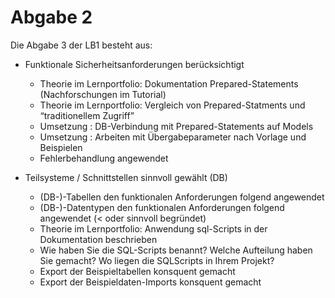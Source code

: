 # Abgabe 2

Die Abgabe 3 der LB1 besteht aus:

- Funktionale Sicherheitsanforderungen berücksichtigt
  - Theorie im Lernportfolio: Dokumentation Prepared-Statements (Nachforschungen im Tutorial)
  - Theorie im Lernportfolio: Vergleich von Prepared-Statments und “traditionellem Zugriff”
  - Umsetzung : DB-Verbindung mit Prepared-Statements auf Models
  - Umsetzung : Arbeiten mit Übergabeparameter nach Vorlage und Beispielen
  - Fehlerbehandlung angewendet

- Teilsysteme / Schnittstellen sinnvoll gewählt (DB)
  - (DB-)-Tabellen den funktionalen Anforderungen folgend angewendet
  - (DB-)-Datentypen den funktionalen Anforderungen folgend angewendet (< oder sinnvoll begründet)
  - Theorie im Lernportfolio: Anwendung sql-Scripts in der Dokumentation beschrieben
  - Wie haben Sie die SQL-Scripts benannt? Welche Aufteilung haben Sie gemacht? Wo liegen die SQLScripts in Ihrem Projekt?
  - Export der Beispieltabellen konsquent gemacht
  - Export der Beispieldaten-Imports konsquent gemacht
  